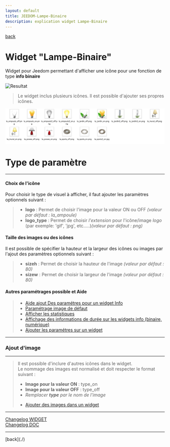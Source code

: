 ```yaml
---
layout: default
title: JEEDOM-Lampe-Binaire
description: explication widget Lampe-Binaire
---
```

[back](./)
# Widget "Lampe-Binaire" 

Widget pour Jeedom permettant d'afficher une icône pour une fonction de type <b>info binaire</b>
<p><img src="../img/RESULTAT_JEEDOM_Lampe-Binaire.png" alt="Resultat" /></p>
<blockquote>
Le widget inclus plusieurs icônes. Il est possible d'ajouter ses propres icônes.
</blockquote>
<p><img src="Img/VISUEL - JEEDOM-Lampe.png" alt="Visuels" /></p>

<h1 id="Type de paramètre">Type de paramètre</h1>
<hr />
<h4 id="Logo">Choix de l'icône</h4>
Pour choisir le type de visuel à afficher, il faut ajouter les paramètres optionnels suivant :
<blockquote>
        <ul>
            <li><b>logo</b> : Permet de choisir l'image pour la valeur ON ou OFF <i>(valeur par défaut : la_ampoule)</i></li>
            <li><b>logo_type</b> : Permet de choisir <i>l'extension</i> pour l'icône/image <i>logo</i> (par exemple: 'gif', 'jpg', etc.....)<i>(valeur par défaut : png)</i></li>
        </ul>
</blockquote>

<h4 id="Taille">Taille des images ou des icônes</h4>
Il est possible de spécifier la hauteur et la largeur des icônes ou images par l'ajout des paramètres optionnels suivant :
<blockquote>
        <ul>
            <li><b>sizeh</b> : Permet de choisir la hauteur de l'image <i>(valeur par défaut : 80)</i></li>
            <li><b>sizew</b> : Permet de choisir la largeur de l'image <i>(valeur par défaut : 80)</i></li>
        </ul>
</blockquote>
 
<h4 id="Aide">Autres paramétrages possible et Aide</h4>
<blockquote>
        <ul>
            <li><a href="../aide/JEEDOM_AIDE_CONFIG_INFO.html">Aide ajout Des paramétres pour un widget Info</a></li>
            <li><a href="../aide/JEEDOM_AIDE_Error.html">Paramétrage image de défaut</a></li>
            <li><a href="../aide/JEEDOM_AIDE_STATS.html">Afficher les statistiques</a></li>
            <li><a href="../aide/JEEDOM_AIDE_STATS_TEMPS.html">Affichage des informations de durée sur les widgets info (binaire, numérique)</a></li>
            <li><a href="../aide/JEEDOM_AIDE_PARA.html">Ajouter les paramétres sur un widget</a></li>
        </ul>
</blockquote>

<hr />
<h3 id="Add img">Ajout d'image</h3>
<hr />
<blockquote>
        Il est possible d'inclure d'autres icônes dans le widget.<br/>
        Le nommage des images est normalisé et doit respecter le format suivant :
        <ul>
            <li><b>Image pour la valeur ON</b> : type_on</li>
            <li><b>Image pour la valeur OFF</b> : type_off</li>
            <li><i>Remplacer <b>type</b> par le nom de l'image</i></li>
        </ul> 
        <ul>
            <li><a href="./JEEDOM-AIDE-ADD_IMG.html">Ajouter des images dans un widget</a></li>
        </ul>
    
</blockquote>

<hr />
<dl>
    <a href="https://github.com/JEALG/JEEDOM-Lampe-Binaire/commits/master">Changelog WIDGET</a><br/>
    <a href="https://github.com/JEALG/JEEDOM-Widget_JAG-doc/commits/master">Changelog DOC</a>
</dl>
<hr />
[back](./)